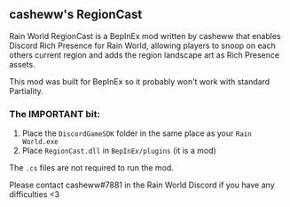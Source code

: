 ## casheww's RegionCast

Rain World RegionCast is a BepInEx mod written by casheww that enables Discord Rich Presence for Rain World, allowing players to snoop on each others current region and adds the region landscape art as Rich Presence assets.

This mod was built for BepInEx so it probably won't work with standard Partiality.

### The IMPORTANT bit:
  1) Place the `DiscordGameSDK` folder in the same place as your `Rain World.exe`
  2) Place `RegionCast.dll` in `BepInEx/plugins` (it is a mod)
  
The `.cs` files are not required to run the mod.

Please contact casheww#7881 in the Rain World Discord if you have any difficulties <3

